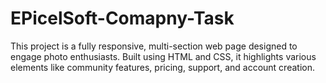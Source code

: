 # EPicelSoft-Comapny-Task
This project is a fully responsive, multi-section web page designed to engage photo enthusiasts. Built using HTML and CSS, it highlights various elements like community features, pricing, support, and account creation.

